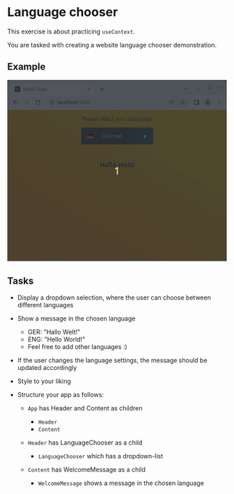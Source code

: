 # Language chooser

This exercise is about practicing `useContext`.

You are tasked with creating a website language chooser demonstration.

## Example

![](language-setter.gif)

## Tasks

- Display a dropdown selection, where the user can choose between different languages
- Show a message in the chosen language

    - GER: "Hallo Welt!"
    - ENG: "Hello World!"
    - Feel free to add other languages :)

- If the user changes the language settings, the message should be updated accordingly
- Style to your liking
- Structure your app as follows:

    - `App` has Header and Content as children
        - `Header`
        - `Content`

    - `Header` has LanguageChooser as a child
        - `LanguageChooser` which has a dropdown-list

    - `Content` has WelcomeMessage as a child
        - `WelcomeMessage` shows a message in the chosen language
